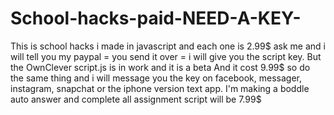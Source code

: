 # School-hacks-paid-NEED-A-KEY-
This is school hacks i made in javascript and each one is 2.99$ ask me and i will tell you my paypal = you send it over = i will give you the script key.
But the OwnClever script.js is in work and it is a beta And it cost 9.99$ so do the same thing and i will message you the key on facebook, messager, instagram, snapchat or the iphone version text app.
 I'm making a boddle auto answer and complete all assignment script will be 7.99$
